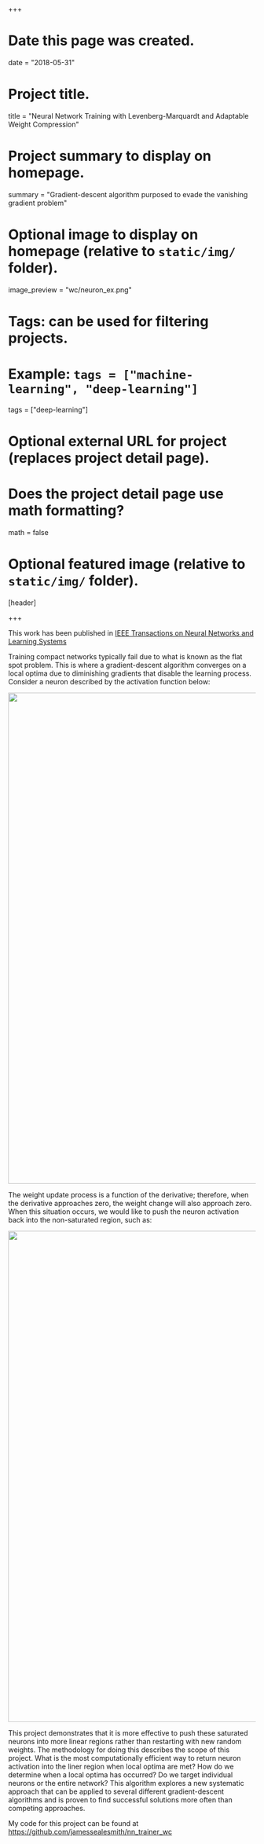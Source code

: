 +++
# Date this page was created.
date = "2018-05-31"

# Project title.
title = "Neural Network Training with Levenberg-Marquardt and Adaptable Weight Compression"

# Project summary to display on homepage.
summary = "Gradient-descent algorithm purposed to evade the vanishing gradient problem"

# Optional image to display on homepage (relative to `static/img/` folder).
image_preview = "wc/neuron_ex.png"

# Tags: can be used for filtering projects.
# Example: `tags = ["machine-learning", "deep-learning"]`
tags = ["deep-learning"]

# Optional external URL for project (replaces project detail page).

# Does the project detail page use math formatting?
math = false

# Optional featured image (relative to `static/img/` folder).
[header]


+++

This work has been published in <a href="https://ieeexplore.ieee.org/document/8405745">IEEE Transactions on Neural Networks and Learning Systems</a>

Training compact networks typically fail due to what is known as the flat spot
problem. This is where a gradient-descent algorithm converges on a local optima due to
diminishing gradients that disable the learning process. Consider a neuron described by
the activation function below:
 
 <img src="/img/wc/saturated.png" width="2000" height="1000">
 
The weight update process is a function of the derivative; therefore, when the derivative
approaches zero, the weight change will also approach zero. When this situation occurs, we
would like to push the neuron activation back into the non-saturated region, such as:

<img src="/img/wc/unsaturated.png" width="2000" height="1000">

This project demonstrates that it is more effective to push these saturated neurons into
more linear regions rather than restarting with new random weights. The methodology for
doing this describes the scope of this project. What is the most computationally efficient way to 
return neuron activation into the liner region when local optima are met? How do we determine
when a local optima has occurred? Do we target individual neurons or the entire network?
This algorithm explores a new systematic
approach that can be applied to several different gradient-descent algorithms and is proven
to find successful solutions more often than competing approaches.

My code for this project can be found at https://github.com/jamessealesmith/nn_trainer_wc